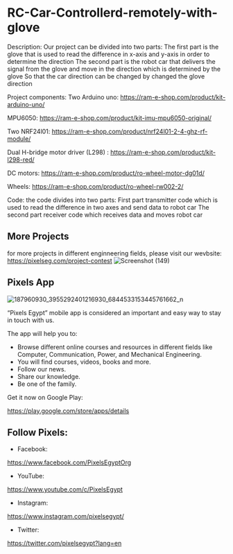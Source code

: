 ﻿# RC-Car-Controllerd-remotely-with-glove


Description:
Our project can be divided into two parts:
The first part is the glove that is used to read the difference in x-axis and y-axis in order to determine the direction 
The second part is the robot car that delivers the signal from the glove and move in the direction which is determined by the glove 
So that the car direction can be changed by changed the glove direction 

Project components:
Two Arduino uno: https://ram-e-shop.com/product/kit-arduino-uno/ 

MPU6050: https://ram-e-shop.com/product/kit-imu-mpu6050-original/ 


Two NRF24l01: https://ram-e-shop.com/product/nrf24l01-2-4-ghz-rf-module/ 

Dual H-bridge motor driver (L298) : https://ram-e-shop.com/product/kit-l298-red/ 








DC motors: https://ram-e-shop.com/product/ro-wheel-motor-dg01d/ 

Wheels: https://ram-e-shop.com/product/ro-wheel-rw002-2/ 




Code:
the code divides into two parts: 
First part transmitter code which is used to read the difference in two axes and send data to robot car 
The second part receiver code which receives data and moves robot car 




## More Projects
for more projects in different enginneering fields, please visit our wevbsite:
https://pixelseg.com/project-contest
![Screenshot (149)](https://user-images.githubusercontent.com/80456446/124113398-b18b8a00-da6b-11eb-8faf-70db2402673c.png)


## Pixels App 
![187960930_3955292401216930_6844533153445761662_n](https://user-images.githubusercontent.com/80456446/124113684-00392400-da6c-11eb-8779-cea0193eefb6.jpg)

“Pixels Egypt” mobile app is considered an important and easy way to stay in touch with us.

The app will help you to:

- Browse different online courses and resources in different fields like Computer, Communication, Power, and Mechanical Engineering.
- You will find courses, videos, books and more.
- Follow our news.
- Share our knowledge.
- Be one of the family.

Get it now on Google Play:

https://play.google.com/store/apps/details


## Follow Pixels:

- Facebook:

https://www.facebook.com/PixelsEgyptOrg

- YouTube:

https://www.youtube.com/c/PixelsEgypt

- Instagram:

https://www.instagram.com/pixelsegypt/

- Twitter:

https://twitter.com/pixelsegypt?lang=en

